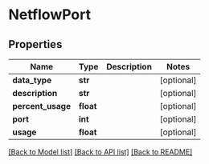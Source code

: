 # NetflowPort

## Properties
Name | Type | Description | Notes
------------ | ------------- | ------------- | -------------
**data_type** | **str** |  | [optional] 
**description** | **str** |  | [optional] 
**percent_usage** | **float** |  | [optional] 
**port** | **int** |  | [optional] 
**usage** | **float** |  | [optional] 

[[Back to Model list]](../README.md#documentation-for-models) [[Back to API list]](../README.md#documentation-for-api-endpoints) [[Back to README]](../README.md)



